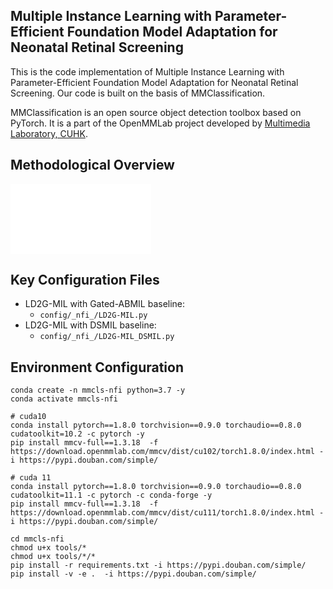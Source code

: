 ## Multiple Instance Learning with Parameter-Efficient Foundation Model Adaptation for Neonatal Retinal Screening

This is the code implementation of Multiple Instance Learning with Parameter-Efficient Foundation Model Adaptation for Neonatal Retinal Screening.
Our code is built on the basis of MMClassification.

MMClassification is an open source object detection toolbox based on PyTorch. It is a part of the OpenMMLab project developed by [Multimedia Laboratory, CUHK](http://mmlab.ie.cuhk.edu.hk/).

## Methodological Overview

<embed src="./img/framework1.pdf" alt="framework" style="zoom:75%;" />

## Key Configuration Files

* LD2G-MIL with Gated-ABMIL baseline:
  * `config/_nfi_/LD2G-MIL.py`
* LD2G-MIL with DSMIL baseline:
  * `config/_nfi_/LD2G-MIL_DSMIL.py`

## Environment Configuration

```
conda create -n mmcls-nfi python=3.7 -y
conda activate mmcls-nfi

# cuda10
conda install pytorch==1.8.0 torchvision==0.9.0 torchaudio==0.8.0 cudatoolkit=10.2 -c pytorch -y
pip install mmcv-full==1.3.18  -f https://download.openmmlab.com/mmcv/dist/cu102/torch1.8.0/index.html -i https://pypi.douban.com/simple/

# cuda 11
conda install pytorch==1.8.0 torchvision==0.9.0 torchaudio==0.8.0 cudatoolkit=11.1 -c pytorch -c conda-forge -y
pip install mmcv-full==1.3.18  -f https://download.openmmlab.com/mmcv/dist/cu111/torch1.8.0/index.html -i https://pypi.douban.com/simple/

cd mmcls-nfi
chmod u+x tools/*
chmod u+x tools/*/*
pip install -r requirements.txt -i https://pypi.douban.com/simple/
pip install -v -e .  -i https://pypi.douban.com/simple/
```
